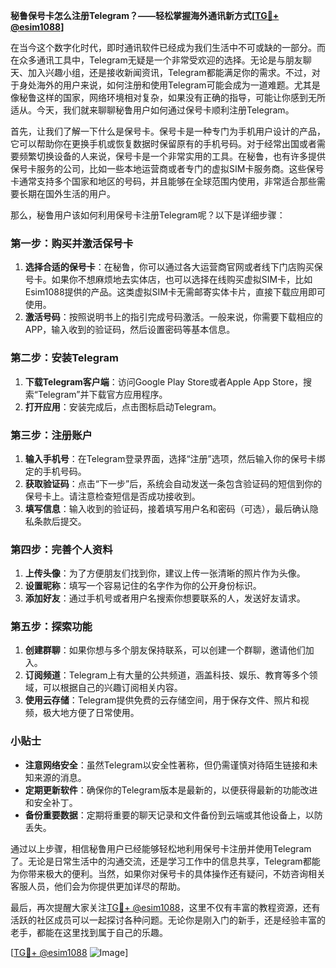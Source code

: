 **秘鲁保号卡怎么注册Telegram？——轻松掌握海外通讯新方式[[TG💪+ @esim1088](https://t.me/s/esim1088)]**

在当今这个数字化时代，即时通讯软件已经成为我们生活中不可或缺的一部分。而在众多通讯工具中，Telegram无疑是一个非常受欢迎的选择。无论是与朋友聊天、加入兴趣小组，还是接收新闻资讯，Telegram都能满足你的需求。不过，对于身处海外的用户来说，如何注册和使用Telegram可能会成为一道难题。尤其是像秘鲁这样的国家，网络环境相对复杂，如果没有正确的指导，可能让你感到无所适从。今天，我们就来聊聊秘鲁用户如何通过保号卡顺利注册Telegram。

首先，让我们了解一下什么是保号卡。保号卡是一种专门为手机用户设计的产品，它可以帮助你在更换手机或恢复数据时保留原有的手机号码。对于经常出国或者需要频繁切换设备的人来说，保号卡是一个非常实用的工具。在秘鲁，也有许多提供保号卡服务的公司，比如一些本地运营商或者专门的虚拟SIM卡服务商。这些保号卡通常支持多个国家和地区的号码，并且能够在全球范围内使用，非常适合那些需要长期在国外生活的用户。

那么，秘鲁用户该如何利用保号卡注册Telegram呢？以下是详细步骤：

### **第一步：购买并激活保号卡**
1. **选择合适的保号卡**：在秘鲁，你可以通过各大运营商官网或者线下门店购买保号卡。如果你不想麻烦地去实体店，也可以选择在线购买虚拟SIM卡，比如Esim1088提供的产品。这类虚拟SIM卡无需邮寄实体卡片，直接下载应用即可使用。
2. **激活号码**：按照说明书上的指引完成号码激活。一般来说，你需要下载相应的APP，输入收到的验证码，然后设置密码等基本信息。

### **第二步：安装Telegram**
1. **下载Telegram客户端**：访问Google Play Store或者Apple App Store，搜索“Telegram”并下载官方应用程序。
2. **打开应用**：安装完成后，点击图标启动Telegram。

### **第三步：注册账户**
1. **输入手机号**：在Telegram登录界面，选择“注册”选项，然后输入你的保号卡绑定的手机号码。
2. **获取验证码**：点击“下一步”后，系统会自动发送一条包含验证码的短信到你的保号卡上。请注意检查短信是否成功接收到。
3. **填写信息**：输入收到的验证码，接着填写用户名和密码（可选），最后确认隐私条款后提交。

### **第四步：完善个人资料**
1. **上传头像**：为了方便朋友们找到你，建议上传一张清晰的照片作为头像。
2. **设置昵称**：填写一个容易记住的名字作为你的公开身份标识。
3. **添加好友**：通过手机号或者用户名搜索你想要联系的人，发送好友请求。

### **第五步：探索功能**
1. **创建群聊**：如果你想与多个朋友保持联系，可以创建一个群聊，邀请他们加入。
2. **订阅频道**：Telegram上有大量的公共频道，涵盖科技、娱乐、教育等多个领域，可以根据自己的兴趣订阅相关内容。
3. **使用云存储**：Telegram提供免费的云存储空间，用于保存文件、照片和视频，极大地方便了日常使用。

### **小贴士**
- **注意网络安全**：虽然Telegram以安全性著称，但仍需谨慎对待陌生链接和未知来源的消息。
- **定期更新软件**：确保你的Telegram版本是最新的，以便获得最新的功能改进和安全补丁。
- **备份重要数据**：定期将重要的聊天记录和文件备份到云端或其他设备上，以防丢失。

通过以上步骤，相信秘鲁用户已经能够轻松地利用保号卡注册并使用Telegram了。无论是日常生活中的沟通交流，还是学习工作中的信息共享，Telegram都能为你带来极大的便利。当然，如果你对保号卡的具体操作还有疑问，不妨咨询相关客服人员，他们会为你提供更加详尽的帮助。

最后，再次提醒大家关注[TG💪+ @esim1088](https://t.me/s/esim1088)，这里不仅有丰富的教程资源，还有活跃的社区成员可以一起探讨各种问题。无论你是刚入门的新手，还是经验丰富的老手，都能在这里找到属于自己的乐趣。

[[TG💪+ @esim1088](https://t.me/s/esim1088) ![Image](https://i.postimg.cc/4NQfJmqS/Snipaste-2025-05-13-00-14-12.png)]